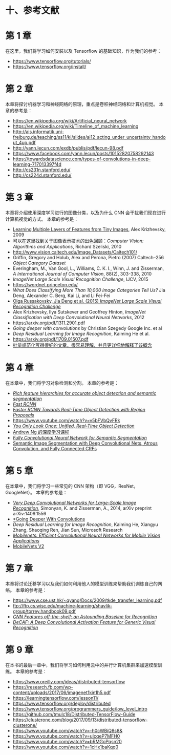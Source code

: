# 十、参考文献

# 第 1 章

在这里，我们将学习如何安装以及 Tensorflow 的基础知识，作为我们的参考：

*   <https://www.tensorflow.org/tutorials/>
*   <https://www.tensorflow.org/install/>

# 第 2 章

本章将探讨机器学习和神经网络的原理，重点是卷积神经网络和计算机视觉。 本章的参考是：

*   <https://en.wikipedia.org/wiki/Artificial_neural_network>
*   <https://en.wikipedia.org/wiki/Timeline_of_machine_learning>
*   <http://ais.informatik.uni-freiburg.de/teaching/ss11/ki/slides/ai12_acting_under_uncertainty_handout_4up.pdf>
*   <http://yann.lecun.com/exdb/publis/pdf/lecun-98.pdf>
*   <https://www.facebook.com/yann.lecun/posts/10152820758292143>
*   <https://towardsdatascience.com/types-of-convolutions-in-deep-learning-717013397f4d>
*   <http://cs231n.stanford.edu/>
*   <http://cs224d.stanford.edu/>

# 第 3 章

本章将介绍使用深度学习进行的图像分类，以及为什么 CNN 会干扰我们现在进行计算机视觉的方式。 本章的参考是：

*   [Learning Multiple Layers of Features from Tiny Images](https://www.cs.toronto.edu/~kriz/learning-features-2009-TR.pdf), Alex Krizhevsky, 2009
*   可以在这里找到关于图像表示技术的出色回顾：*Computer Vision: Algorithms and Applications*, Richard Szeliski, 2010
*   <http://www.vision.caltech.edu/Image_Datasets/Caltech101/>
*   Griffin, Gregory and Holub, Alex and Perona, Pietro (2007) Caltech–256 *Object Category Dataset*
*   Everingham, M., Van Gool, L., Williams, C. K. I., Winn, J. and Zisserman, *A International Journal of Computer Vision*, 88(2), 303-338, 2010
*   *ImageNet Large Scale Visual Recognition Challenge*, IJCV, 2015
*   <https://wordnet.princeton.edu/>
*   *What Does Classifying More Than 10,000 Image Categories Tell Us?* Jia Deng, Alexander C. Berg, Kai Li, and Li Fei-Fei
*   [Olga Russakovsky, Jia Deng et al. (2015) *ImageNet Large Scale Visual Recognition Challenge*](https://arxiv.org/pdf/1409.0575.pdf)
*   Alex Krizhevsky, Ilya Sutskever and Geoffrey Hinton, *ImageNet Classification with Deep Convolutional Neural Networks*, 2012
*   <https://arxiv.org/pdf/1311.2901.pdf>
*   *Going deeper with convolutions* by Christian Szegedy Google Inc. et al
*   *Deep Residual Learning for Image Recognition*, Kaiming He et al.
*   <https://arxiv.org/pdf/1709.01507.pdf>
*   [批量规范化写得很好的文章，很容易理解，并且更详细地解释了该概念](https://arxiv.org/pdf/1502.03167.pdf)

# 第 4 章

在本章中，我们将学习对象检测和分割。 本章的参考是：

*   [*Rich feature hierarchies for accurate object detection and semantic segmentation*](https://arxiv.org/pdf/1311.2524.pdf)
*   [*Fast RCNN*](https://arxiv.org/pdf/1504.08083.pdf)
*   [*Faster RCNN Towards Real-Time Object Detection with Region Proposals*](https://arxiv.org/pdf/1506.01497.pdf)
*   <https://www.youtube.com/watch?v=v5bFVbQvFRk>
*   [*You Only Look Once: Unified, Real-Time Object Detection*](https://arxiv.org/pdf/1506.02640.pdf)
*   [Andrew Ng 的深度学习课程](https://coursera.org/specializations/deep-learning)
*   [*Fully Convolutional Neural Network for Semantic Segmentation*](https://people.eecs.berkeley.edu/~jonlong/long_shelhamer_fcn.pdf)
*   [Semantic Image Segmentation with Deep Convolutional Nets, Atrous Convolution, and Fully Connected CRFs](https://arxiv.org/pdf/1606.00915.pdf)

# 第 5 章

在本章中，我们将学习一些常见的 CNN 架构（即 VGG，ResNet，GoogleNet）。 本章的参考是：

*   [*Very Deep Convolutional Networks for Large-Scale Image Recognition*](https://arxiv.org/abs/1409.1556), Simonyan, K. and Zisserman, A., 2014, arXiv preprint arXiv:1409.1556
*   [*Going Deeper With Convolutions](https://arxiv.org/abs/1409.4842)
*   *Deep Residual Learning for Image Recognition*, Kaiming He, Xiangyu Zhang, Shaoqing Ren, Jian Sun, Microsoft Research
*   [*Mobilenets: Efficient Convolutional Neural Networks for Mobile Vision Applications*](https://arxiv.org/abs/1704.04861)
*   [MobileNets V2](https://arxiv.org/pdf/1801.04381.pdf)

# 第 7 章

本章将讨论迁移学习以及我们如何利用他人的模型训练来帮助我们训练自己的网络。 本章的参考是：

*   <https://www.cse.ust.hk/~qyang/Docs/2009/tkde_transfer_learning.pdf>
*   <ftp://ftp.cs.wisc.edu/machine-learning/shavlik-group/torrey.handbook09.pdf>
*   [*CNN Features off-the-shelf: an Astounding Baseline for Recognition*](https://arxiv.org/pdf/1403.6382.pdf)
*   [*DeCAF: A Deep Convolutional Activation Feature for Generic Visual Recognition*](https://arxiv.org/pdf/1310.1531.pdf)

# 第 9 章

在本书的最后一章中，我们将学习如何利用云中的并行计算机集群来加速模型训练。 本章的参考是：

*   <https://www.oreilly.com/ideas/distributed-tensorflow>
*   <https://research.fb.com/wp-content/uploads/2017/06/imagenet1kin1h5.pdf>
*   <https://learningtensorflow.com/lesson11/>
*   <https://www.tensorflow.org/deploy/distributed>
*   <https://www.tensorflow.org/programmers_guide/low_level_intro>
*   <https://github.com/tmulc18/Distributed-TensorFlow-Guide>
*   <https://clusterone.com/blog/2017/09/13/distributed-tensorflow-clusterone/>
*   <https://www.youtube.com/watch?v=-h0cWBiQ8s8&>
*   <https://www.youtube.com/watch?v=uIcqeP7MFH0>
*   <https://www.youtube.com/watch?v=bRMGoPqsn20>
*   <https://www.youtube.com/watch?v=1cHx1baKqq0>